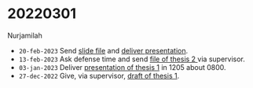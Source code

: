 # 20220301
Nurjamilah

+ `20-feb-2023` Send [slide file](https://osf.io/96m5g) and [deliver presentation](https://www.instagram.com/p/Co4IH3fPelq/).
+ `13-feb-2023` Ask defense time and send [file of thesis 2 ](https://osf.io/zyxn7) via supervisor.
+ `03-jan-2023` Deliver [presentation of thesis 1](https://www.instagram.com/p/Cm8OS-XvZPw) in 1205 about 0800.
+ `27-dec-2022` Give, via supervisor, [draft of thesis 1](https://osf.io/kec5h).
